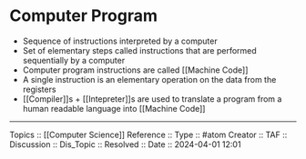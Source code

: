 # Computer Program

- Sequence of instructions interpreted by a computer
- Set of elementary steps called instructions that are performed sequentially by a computer
- Computer program instructions are called [[Machine Code]]
- A single instruction is an elementary operation on the data from the registers
- [[Compiler]]s + [[Intepreter]]s are used to translate a program from a human readable language into [[Machine Code]]
---
Topics :: [[Computer Science]]
Reference ::
Type :: #atom
Creator ::
TAF ::
Discussion ::
Dis_Topic :: 
Resolved ::
Date :: 2024-04-01 12:01
